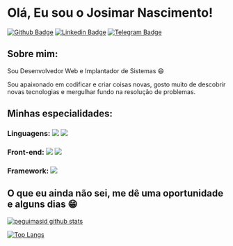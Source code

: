 
# Olá, Eu sou o Josimar Nascimento!

[![Github Badge](https://img.shields.io/badge/-Github-000?style=flat-square&logo=Github&logoColor=white&link=https://github.com/NascimentoJosimar/)](https://github.com/NascimentoJosimar)
[![Linkedin Badge](https://img.shields.io/badge/-LinkedIn-blue?style=flat-square&logo=Linkedin&logoColor=white&link=https://www.linkedin.com/in/josimarnascimento/)](https://www.linkedin.com/in/josimarnascimento/)
[![Telegram Badge](https://img.shields.io/badge/-Telegram-2ba4e3?style=flat-square&logo=Telegram&logoColor=white&link=https://t.me/nascimentojosimar/)](https://t.me/nascimentojosimar/)

## Sobre mim:

Sou Desenvolvedor Web e Implantador de Sistemas :smile:

Sou apaixonado em codificar e criar coisas novas, gosto muito de descobrir novas tecnologias e mergulhar fundo na resolução de problemas.

## Minhas especialidades:

### Linguagens: <img src="https://img.shields.io/badge/JavaScript-323330?style=for-the-badge&logo=javascript&logoColor=F7DF1E"/> <img src="https://img.shields.io/badge/Python-3776AB?&style=for-the-badge&logo=python&logoColor=yellow"/>


### Front-end: <img src ="https://img.shields.io/badge/HTML5-E34F26?style=for-the-badge&logo=html5&logoColor=white"/> <img src="https://img.shields.io/badge/CSS3-1572B6?style=for-the-badge&logo=css3&logoColor=white"/>

### Framework: <img src="https://img.shields.io/badge/Bootstrap-563D7C?style=for-the-badge&logo=bootstrap&logoColor=white"/>

## O que eu ainda não sei, me dê uma oportunidade e alguns dias 😁

[![peguimasid github stats](https://github-readme-stats.vercel.app/api?username=NascimentoJosimar&show_icons=true&title_color=fff&icon_color=7159c1&text_color=f8f8f2&bg_color=171c24&count_private=true)](https://github.com/NascimentoJosimar)

[![Top Langs](https://github-readme-stats.vercel.app/api/top-langs/?username=NascimentoJosimar&layout=compact&title_color=fff&text_color=f8f8f2&hide=java&bg_color=171c24)](https://github.com/NascimentoJosimar)
